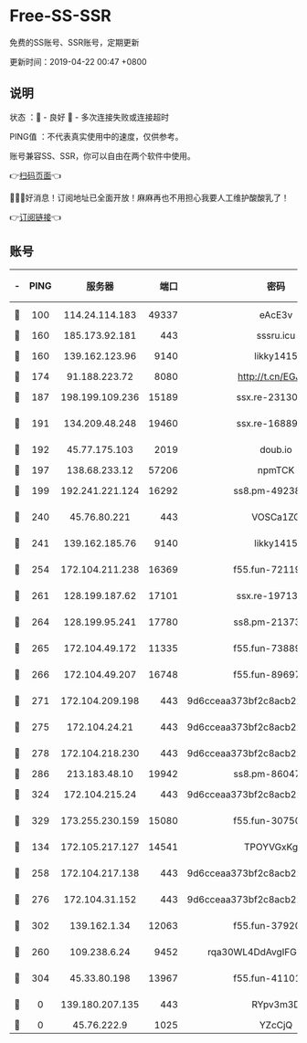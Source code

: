 # Free-SS-SSR

免费的SS账号、SSR账号，定期更新

更新时间：2019-04-22 00:47 +0800

## 说明

状态     ：🙂 - 良好 🙁 - 多次连接失败或连接超时

PING值   ：不代表真实使用中的速度，仅供参考。

账号兼容SS、SSR，你可以自由在两个软件中使用。

👉[扫码页面](https://liesauer.github.io/Free-SS-SSR/)👈

🎉🎉🎉好消息！订阅地址已全面开放！麻麻再也不用担心我要人工维护酸酸乳了！

👉[订阅链接](https://www.liesauer.net/yogurt/subscribe?ACCESS_TOKEN=DAYxR3mMaZAsaqUb)👈

## 账号

|-|PING|服务器|端口|密码|加密方式|区域|
|:----:|:----:|:-----:|-----:|:----:|:----:|:----:|
|🙂|100|114.24.114.183|49337|eAcE3v|chacha20-ietf|TW|
|🙂|160|185.173.92.181|443|sssru.icu|rc4-md5|RU|
|🙂|160|139.162.123.96|9140|likky1415|aes-256-cfb|JP|
|🙂|174|91.188.223.72|8080|http://t.cn/EGJIyrl|rc4-md5|RU|
|🙂|187|198.199.109.236|15189|ssx.re-23130260|aes-256-cfb|US|
|🙂|191|134.209.48.248|19460|ssx.re-16889161|aes-256-cfb|US|
|🙂|192|45.77.175.103|2019|doub.io|aes-128-ctr|SG|
|🙂|197|138.68.233.12|57206|npmTCK|rc4-md5|US|
|🙂|199|192.241.221.124|16292|ss8.pm-49238822|aes-256-cfb|US|
|🙂|240|45.76.80.221|443|VOSCa1ZG|aes-256-cfb|DE|
|🙂|241|139.162.185.76|9140|likky1415|aes-256-cfb|DE|
|🙂|254|172.104.211.238|16369|f55.fun-72119461|aes-256-cfb|US|
|🙂|261|128.199.187.62|17101|ssx.re-19713443|aes-256-cfb|SG|
|🙂|264|128.199.95.241|17780|ss8.pm-21373511|aes-256-cfb|SG|
|🙂|265|172.104.49.172|11335|f55.fun-73889374|aes-256-cfb|SG|
|🙂|266|172.104.49.207|16748|f55.fun-89697299|aes-256-cfb|SG|
|🙂|271|172.104.209.198|443|9d6cceaa373bf2c8acb22e60b6a58be6|aes-256-cfb|US|
|🙂|275|172.104.24.21|443|9d6cceaa373bf2c8acb22e60b6a58be6|aes-256-cfb|US|
|🙂|278|172.104.218.230|443|9d6cceaa373bf2c8acb22e60b6a58be6|aes-256-cfb|US|
|🙂|286|213.183.48.10|19942|ss8.pm-86047408|rc4-md5|RU|
|🙂|324|172.104.215.24|443|9d6cceaa373bf2c8acb22e60b6a58be6|aes-256-cfb|US|
|🙂|329|173.255.230.159|15080|f55.fun-30750551|aes-256-cfb|US|
|🙂|134|172.105.217.127|14541|TPOYVGxKglpi|aes-256-cfb|JP|
|🙂|258|172.104.217.138|443|9d6cceaa373bf2c8acb22e60b6a58be6|aes-256-cfb|US|
|🙂|276|172.104.31.152|443|9d6cceaa373bf2c8acb22e60b6a58be6|aes-256-cfb|US|
|🙂|302|139.162.1.34|12063|f55.fun-37920172|aes-256-cfb|SG|
|🙁|260|109.238.6.24|9452|rqa30WL4DdAvgIFG6Fs3znzTa|aes-256-cfb|FR|
|🙁|304|45.33.80.198|13967|f55.fun-41101289|aes-256-cfb|US|
|🙁|0|139.180.207.135|443|RYpv3m3D|aes-256-cfb|JP|
|🙁|0|45.76.222.9|1025|YZcCjQ|rc4-md5|JP|
